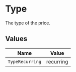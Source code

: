 # Type

The type of the price.


## Values

| Name            | Value           |
| --------------- | --------------- |
| `TypeRecurring` | recurring       |